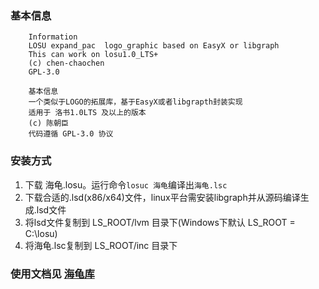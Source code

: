 ### 基本信息
```
    Information
    LOSU expand_pac  logo_graphic based on EasyX or libgraph
    This can work on losu1.0_LTS+
    (c) chen-chaochen
    GPL-3.0

    基本信息
    一个类似于LOGO的拓展库，基于EasyX或者libgrapth封装实现
    适用于 洛书1.0LTS 及以上的版本
    (c) 陈朝臣
    代码遵循 GPL-3.0 协议
```

### 安装方式
1. 下载 海龟.losu。运行命令```losuc 海龟```编译出```海龟.lsc```
2. 下载合适的.lsd(x86/x64)文件，linux平台需安装libgraph并从源码编译生成.lsd文件
3. 将lsd文件复制到 LS_ROOT/lvm 目录下(Windows下默认 LS_ROOT = C:\losu)
4. 将海龟.lsc复制到 LS_ROOT/inc 目录下

### 使用文档见 [海龟库](https://gitee.com/chen-chaochen/lpk/blob/doc/海龟库/readme.md)
